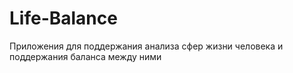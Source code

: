 # Life-Balance
Приложения для поддержания анализа сфер жизни человека и поддержания баланса между ними
